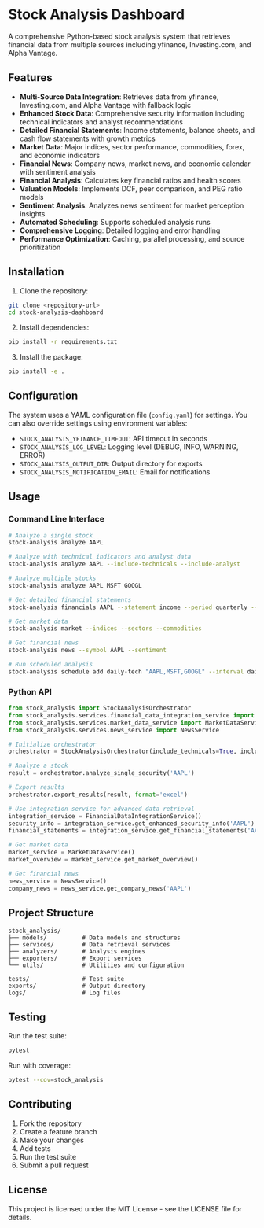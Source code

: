 # Stock Analysis Dashboard

A comprehensive Python-based stock analysis system that retrieves financial data from multiple sources including yfinance, Investing.com, and Alpha Vantage. 

## Features

- **Multi-Source Data Integration**: Retrieves data from yfinance, Investing.com, and Alpha Vantage with fallback logic
- **Enhanced Stock Data**: Comprehensive security information including technical indicators and analyst recommendations
- **Detailed Financial Statements**: Income statements, balance sheets, and cash flow statements with growth metrics
- **Market Data**: Major indices, sector performance, commodities, forex, and economic indicators
- **Financial News**: Company news, market news, and economic calendar with sentiment analysis
- **Financial Analysis**: Calculates key financial ratios and health scores
- **Valuation Models**: Implements DCF, peer comparison, and PEG ratio models
- **Sentiment Analysis**: Analyzes news sentiment for market perception insights
- **Automated Scheduling**: Supports scheduled analysis runs
- **Comprehensive Logging**: Detailed logging and error handling
- **Performance Optimization**: Caching, parallel processing, and source prioritization

## Installation

1. Clone the repository:

```bash
git clone <repository-url>
cd stock-analysis-dashboard
```

2. Install dependencies:

```bash
pip install -r requirements.txt
```

3. Install the package:

```bash
pip install -e .
```

## Configuration

The system uses a YAML configuration file (`config.yaml`) for settings. You can also override settings using environment variables:

- `STOCK_ANALYSIS_YFINANCE_TIMEOUT`: API timeout in seconds
- `STOCK_ANALYSIS_LOG_LEVEL`: Logging level (DEBUG, INFO, WARNING, ERROR)
- `STOCK_ANALYSIS_OUTPUT_DIR`: Output directory for exports
- `STOCK_ANALYSIS_NOTIFICATION_EMAIL`: Email for notifications

## Usage

### Command Line Interface

```bash
# Analyze a single stock
stock-analysis analyze AAPL

# Analyze with technical indicators and analyst data
stock-analysis analyze AAPL --include-technicals --include-analyst

# Analyze multiple stocks
stock-analysis analyze AAPL MSFT GOOGL

# Get detailed financial statements
stock-analysis financials AAPL --statement income --period quarterly --growth

# Get market data
stock-analysis market --indices --sectors --commodities

# Get financial news
stock-analysis news --symbol AAPL --sentiment

# Run scheduled analysis
stock-analysis schedule add daily-tech "AAPL,MSFT,GOOGL" --interval daily

```

### Python API

```python
from stock_analysis import StockAnalysisOrchestrator
from stock_analysis.services.financial_data_integration_service import FinancialDataIntegrationService
from stock_analysis.services.market_data_service import MarketDataService
from stock_analysis.services.news_service import NewsService

# Initialize orchestrator
orchestrator = StockAnalysisOrchestrator(include_technicals=True, include_analyst=True)

# Analyze a stock
result = orchestrator.analyze_single_security('AAPL')

# Export results
orchestrator.export_results(result, format='excel')

# Use integration service for advanced data retrieval
integration_service = FinancialDataIntegrationService()
security_info = integration_service.get_enhanced_security_info('AAPL')
financial_statements = integration_service.get_financial_statements('AAPL', 'income', 'annual')

# Get market data
market_service = MarketDataService()
market_overview = market_service.get_market_overview()

# Get financial news
news_service = NewsService()
company_news = news_service.get_company_news('AAPL')
```

## Project Structure

```
stock_analysis/
├── models/          # Data models and structures
├── services/        # Data retrieval services
├── analyzers/       # Analysis engines
├── exporters/       # Export services
└── utils/           # Utilities and configuration

tests/               # Test suite
exports/             # Output directory
logs/                # Log files
```

## Testing

Run the test suite:

```bash
pytest
```

Run with coverage:

```bash
pytest --cov=stock_analysis
```

## Contributing

1. Fork the repository
2. Create a feature branch
3. Make your changes
4. Add tests
5. Run the test suite
6. Submit a pull request

## License

This project is licensed under the MIT License - see the LICENSE file for details.
